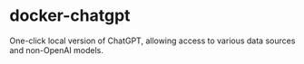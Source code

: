 # docker-chatgpt
One-click local version of ChatGPT, allowing access to various data sources and non-OpenAI models.
